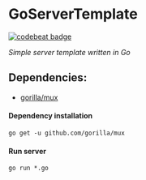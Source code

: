 # GoServerTemplate

[![codebeat badge](https://codebeat.co/badges/9ecb25b4-c1d6-4ce3-a84a-7f5fc1d363a0)](https://codebeat.co/projects/github-com-siddhantagarwal-goservertemplate-master)

*Simple server template written in Go*

## Dependencies:
* [gorilla/mux](https://github.com/gorilla/mux)

#### Dependency installation

```
go get -u github.com/gorilla/mux
```

#### Run server
```
go run *.go
```